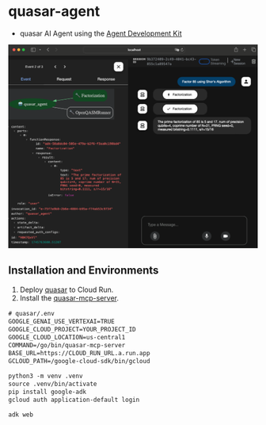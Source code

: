 # quasar-agent

 * quasar AI Agent using the [Agent Development Kit](https://google.github.io/adk-docs/)

![factoring](factoring.png)

## Installation and Environments

 1. Deploy [quasar](https://github.com/itsubaki/quasar) to Cloud Run.
 1. Install the [quasar-mcp-server](https://github.com/itsubaki/quasar-mcp-server).

```
# quasar/.env
GOOGLE_GENAI_USE_VERTEXAI=TRUE
GOOGLE_CLOUD_PROJECT=YOUR_PROJECT_ID
GOOGLE_CLOUD_LOCATION=us-central1
COMMAND=/go/bin/quasar-mcp-server
BASE_URL=https://CLOUD_RUN_URL.a.run.app
GCLOUD_PATH=/google-cloud-sdk/bin/gcloud
```

```shell
python3 -m venv .venv
source .venv/bin/activate
pip install google-adk
gcloud auth application-default login
```

```shell
adk web
```
